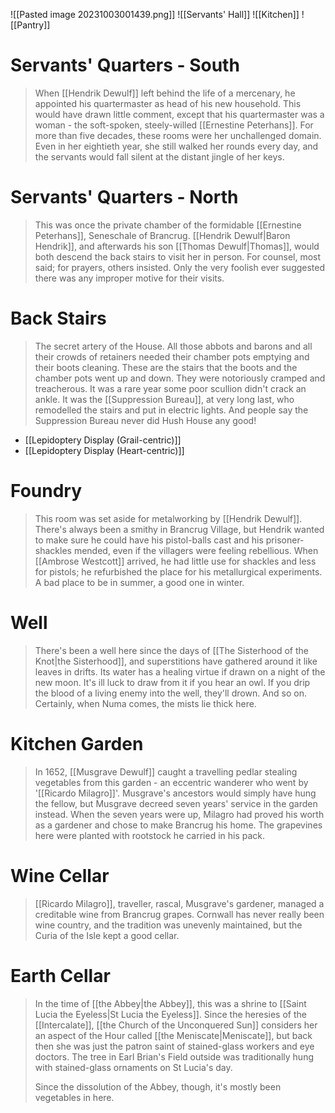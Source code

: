 ![[Pasted image 20231003001439.png]]
![[Servants' Hall]]
![[Kitchen]]
![[Pantry]]
# Servants' Quarters - South
> When [[Hendrik Dewulf]] left behind the life of a mercenary, he appointed his quartermaster as head of his new household. This would have drawn little comment, except that his quartermaster was a woman - the soft-spoken, steely-willed [[Ernestine Peterhans]]. For more than five decades, these rooms were her unchallenged domain. Even in her eightieth year, she still walked her rounds every day, and the servants would fall silent at the distant jingle of her keys.
# Servants' Quarters - North
> This was once the private chamber of the formidable [[Ernestine Peterhans]], Seneschale of Brancrug. [[Hendrik Dewulf|Baron Hendrik]], and afterwards his son [[Thomas Dewulf|Thomas]], would both descend the back stairs to visit her in person. For counsel, most said; for prayers, others insisted. Only the very foolish ever suggested there was any improper motive for their visits.
# Back Stairs
> The secret artery of the House. All those abbots and barons and all their crowds of retainers needed their chamber pots emptying and their boots cleaning. These are the stairs that the boots and the chamber pots went up and down. They were notoriously cramped and treacherous. It was a rare year some poor scullion didn't crack an ankle. It was the [[Suppression Bureau]], at very long last, who remodelled the stairs and put in electric lights. And people say the Suppression Bureau never did Hush House any good!
- [[Lepidoptery Display (Grail-centric)]]
- [[Lepidoptery Display (Heart-centric)]]
# Foundry
> This room was set aside for metalworking by [[Hendrik Dewulf]]. There's always been a smithy in Brancrug Village, but Hendrik wanted to make sure he could have his pistol-balls cast and his prisoner-shackles mended, even if the villagers were feeling rebellious. When [[Ambrose Westcott]] arrived, he had little use for shackles and less for pistols; he refurbished the place for his metallurgical experiments. A bad place to be in summer, a good one in winter.
# Well
> There's been a well here since the days of [[The Sisterhood of the Knot|the Sisterhood]], and superstitions have gathered around it like leaves in drifts. Its water has a healing virtue if drawn on a night of the new moon. It's ill luck to draw from it if you hear an owl. If you drip the blood of a living enemy into the well, they'll drown. And so on. Certainly, when Numa comes, the mists lie thick here.
# Kitchen Garden
> In 1652, [[Musgrave Dewulf]] caught a travelling pedlar stealing vegetables from this garden - an eccentric wanderer who went by '[[Ricardo Milagro]]'. Musgrave's ancestors would simply have hung the fellow, but Musgrave decreed seven years' service in the garden instead. When the seven years were up, Milagro had proved his worth as a gardener and chose to make Brancrug his home. The grapevines here were planted with rootstock he carried in his pack.
# Wine Cellar
> [[Ricardo Milagro]], traveller, rascal, Musgrave's gardener, managed a creditable wine from Brancrug grapes. Cornwall has never really been wine country, and the tradition was unevenly maintained, but the Curia of the Isle kept a good cellar.
# Earth Cellar
> In the time of [[the Abbey|the Abbey]], this was a shrine to [[Saint Lucia the Eyeless|St Lucia the Eyeless]]. Since the heresies of the [[Intercalate]], [[the Church of the Unconquered Sun]] considers her an aspect of the Hour called [[the Meniscate|Meniscate]], but back then she was just the patron saint of stained-glass workers and eye doctors. The tree in Earl Brian's Field outside was traditionally hung with stained-glass ornaments on St Lucia's day.
> 
> Since the dissolution of the Abbey, though, it's mostly been vegetables in here.